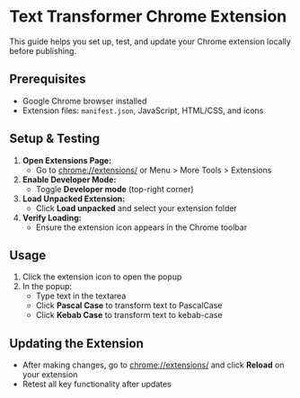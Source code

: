 # Text Transformer Chrome Extension

This guide helps you set up, test, and update your Chrome extension locally before publishing.

## Prerequisites
- Google Chrome browser installed
- Extension files: `manifest.json`, JavaScript, HTML/CSS, and icons

## Setup & Testing
1. **Open Extensions Page:**
   - Go to [chrome://extensions/](chrome://extensions/) or Menu > More Tools > Extensions
2. **Enable Developer Mode:**
   - Toggle **Developer mode** (top-right corner)
3. **Load Unpacked Extension:**
   - Click **Load unpacked** and select your extension folder
4. **Verify Loading:**
   - Ensure the extension icon appears in the Chrome toolbar

## Usage
1. Click the extension icon to open the popup
2. In the popup:
   - Type text in the textarea
   - Click **Pascal Case** to transform text to PascalCase
   - Click **Kebab Case** to transform text to kebab-case

## Updating the Extension
- After making changes, go to [chrome://extensions/](chrome://extensions/) and click **Reload** on your extension
- Retest all key functionality after updates